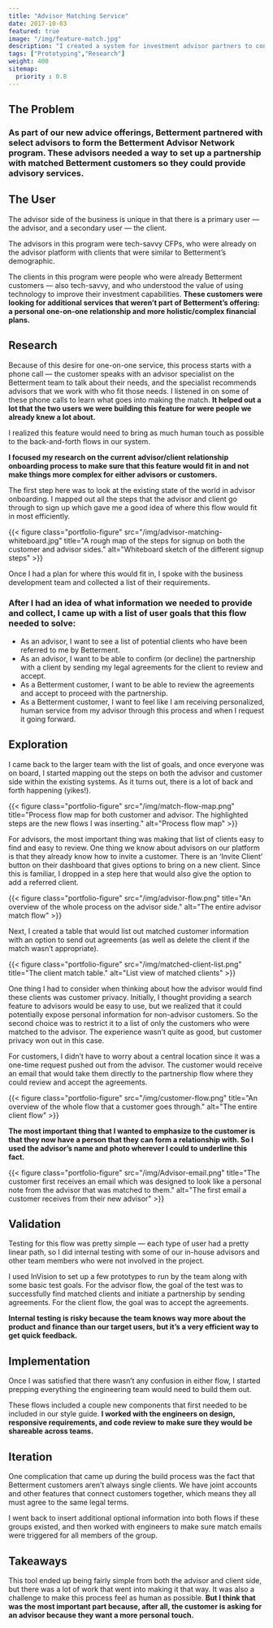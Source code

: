 ```yaml
---
title: "Advisor Matching Service"
date: 2017-10-03
featured: true
image: "/img/feature-match.jpg"
description: "I created a system for investment advisor partners to connect with Betterment customers to provide advisory services."
tags: ["Prototyping","Research"]
weight: 400
sitemap:
  priority : 0.8
---
```


## The Problem
### As part of our new advice offerings, Betterment partnered with select advisors to form the Betterment Advisor Network program. These advisors needed a way to set up a partnership with matched Betterment customers so they could provide advisory services.

## The User
The advisor side of the business is unique in that there is a primary user — the advisor, and a secondary user — the client.

The advisors in this program were tech-savvy CFPs, who were already on the advisor platform with clients that were similar to Betterment’s demographic.

The clients in this program were people who were already Betterment customers — also tech-savvy, and who understood the value of using technology to improve their investment capabilities. **These customers were looking for additional services that weren’t part of Betterment’s offering: a personal one-on-one relationship and more holistic/complex financial plans.**

## Research
Because of this desire for one-on-one service, this process starts with a phone call — the customer speaks with an advisor specialist on the Betterment team to talk about their needs, and the specialist recommends advisors that we work with who fit those needs. I listened in on some of these phone calls to learn what goes into making the match. **It helped out a lot that the two users we were building this feature for were people we already knew a lot about.**

I realized this feature would need to bring as much human touch as possible to the back-and-forth flows in our system.

**I focused my research on the current advisor/client relationship onboarding process to make sure that this feature would fit in and not make things more complex for either advisors or customers.**

The first step here was to look at the existing state of the world in advisor onboarding. I mapped out all the steps that the advisor and client go through to sign up which gave me a good idea of where this flow would fit in most efficiently.

{{< figure class="portfolio-figure" src="/img/advisor-matching-whiteboard.jpg" title="A rough map of the steps for signup on both the customer and advisor sides." alt="Whiteboard sketch of the different signup steps" >}}

Once I had a plan for where this would fit in, I spoke with the business development team and collected a list of their requirements.

### After I had an idea of what information we needed to provide and collect, I came up with a list of user goals that this flow needed to solve:
* As an advisor, I want to see a list of potential clients who have been referred to me by Betterment.
* As an advisor, I want to be able to confirm (or decline) the partnership with a client by sending my legal agreements for the client to review and accept.
* As a Betterment customer, I want to be able to review the agreements and accept to proceed with the partnership.
* As a Betterment customer, I want to feel like I am receiving personalized, human service from my advisor through this process and when I request it going forward.

## Exploration
I came back to the larger team with the list of goals, and once everyone was on board, I started mapping out the steps on both the advisor and customer side within the existing systems. As it turns out, there is a lot of back and forth happening (yikes!).

{{< figure class="portfolio-figure" src="/img/match-flow-map.png" title="Process flow map for both customer and advisor. The highlighted steps are the new flows I was inserting." alt="Process flow map" >}}

For advisors, the most important thing was making that list of clients easy to find and easy to review. One thing we know about advisors on our platform is that they already know how to invite a customer. There is an ‘Invite Client’ button on their dashboard that gives options to bring on a new client. Since this is familiar, I dropped in a step here that would also give the option to add a referred client.

{{< figure class="portfolio-figure" src="/img/advisor-flow.png" title="An overview of the whole process on the advisor side." alt="The entire advisor match flow" >}}

Next, I created a table that would list out matched customer information with an option to send out agreements (as well as delete the client if the match wasn’t appropriate).

{{< figure class="portfolio-figure" src="/img/matched-client-list.png" title="The client match table." alt="List view of matched clients" >}}

One thing I had to consider when thinking about how the advisor would find these clients was customer privacy. Initially, I thought providing a search feature to advisors would be easy to use, but we realized that it could potentially expose personal information for non-advisor customers. So the second choice was to restrict it to a list of only the customers who were matched to the advisor. The experience wasn’t quite as good, but customer privacy won out in this case.

For customers, I didn’t have to worry about a central location since it was a one-time request pushed out from the advisor. The customer would receive an email that would take them directly to the partnership flow where they could review and accept the agreements.

{{< figure class="portfolio-figure" src="/img/customer-flow.png" title="An overview of the whole flow that a customer goes through." alt="The entire client flow" >}}

**The most important thing that I wanted to emphasize to the customer is that they now have a person that they can form a relationship with. So I used the advisor’s name and photo wherever I could to underline this fact.**

{{< figure class="portfolio-figure" src="/img/Advisor-email.png" title="The customer first receives an email which was designed to look like a personal note from the advisor that was matched to them." alt="The first email a customer receives from their new advisor" >}}

## Validation
Testing for this flow was pretty simple — each type of user had a pretty linear path, so I did internal testing with some of our in-house advisors and other team members who were not involved in the project.

I used InVision to set up a few prototypes to run by the team along with some basic test goals. For the advisor flow, the goal of the test was to successfully find matched clients and initiate a partnership by sending agreements. For the client flow, the goal was to accept the agreements.

**Internal testing is risky because the team knows way more about the product and finance than our target users, but it’s a very efficient way to get quick feedback.**

## Implementation
Once I was satisfied that there wasn’t any confusion in either flow, I started prepping everything the engineering team would need to build them out.

These flows included a couple new components that first needed to be included in our style guide. **I worked with the engineers on design, responsive requirements, and code review to make sure they would be shareable across teams.**

## Iteration
One complication that came up during the build process was the fact that Betterment customers aren’t always single clients. We have joint accounts and other features that connect customers together, which means they all must agree to the same legal terms.

I went back to insert additional optional information into both flows if these groups existed, and then worked with engineers to make sure match emails were triggered for all members of the group.

## Takeaways
This tool ended up being fairly simple from both the advisor and client side, but there was a lot of work that went into making it that way. It was also a challenge to make this process feel as human as possible. **But I think that was the most important part because, after all, the customer is asking for an advisor because they want a more personal touch.**